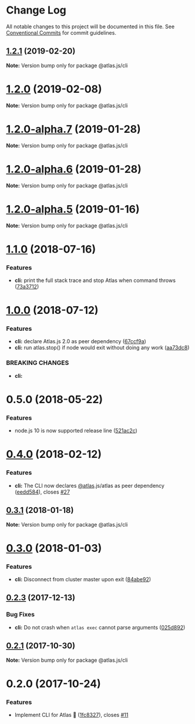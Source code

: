 # Change Log

All notable changes to this project will be documented in this file.
See [Conventional Commits](https://conventionalcommits.org) for commit guidelines.

## [1.2.1](https://github.com/strvcom/atlas.js/compare/@atlas.js/cli@1.2.0...@atlas.js/cli@1.2.1) (2019-02-20)

**Note:** Version bump only for package @atlas.js/cli





# [1.2.0](https://github.com/strvcom/atlas.js/compare/@atlas.js/cli@1.1.0...@atlas.js/cli@1.2.0) (2019-02-08)

**Note:** Version bump only for package @atlas.js/cli





# [1.2.0-alpha.7](https://github.com/strvcom/atlas.js/compare/@atlas.js/cli@1.2.0-alpha.6...@atlas.js/cli@1.2.0-alpha.7) (2019-01-28)

**Note:** Version bump only for package @atlas.js/cli





# [1.2.0-alpha.6](https://github.com/strvcom/atlas.js/compare/@atlas.js/cli@1.2.0-alpha.5...@atlas.js/cli@1.2.0-alpha.6) (2019-01-28)

**Note:** Version bump only for package @atlas.js/cli





# [1.2.0-alpha.5](https://github.com/strvcom/atlas.js/compare/@atlas.js/cli@1.2.0-alpha.4...@atlas.js/cli@1.2.0-alpha.5) (2019-01-16)

**Note:** Version bump only for package @atlas.js/cli





<a name="1.1.0"></a>
# [1.1.0](https://github.com/strvcom/atlas.js/compare/@atlas.js/cli@1.0.0...@atlas.js/cli@1.1.0) (2018-07-16)


### Features

* **cli:** print the full stack trace and stop Atlas when command throws ([73a3712](https://github.com/strvcom/atlas.js/commit/73a3712))




<a name="1.0.0"></a>
# [1.0.0](https://github.com/strvcom/atlas.js/compare/@atlas.js/cli@0.5.0...@atlas.js/cli@1.0.0) (2018-07-12)


### Features

* **cli:** declare Atlas.js 2.0 as peer dependency ([67ccf9a](https://github.com/strvcom/atlas.js/commit/67ccf9a))
* **cli:** run atlas.stop() if node would exit without doing any work ([aa73dc8](https://github.com/strvcom/atlas.js/commit/aa73dc8))


### BREAKING CHANGES

* **cli:** 




<a name="0.5.0"></a>
# 0.5.0 (2018-05-22)


### Features

* node.js 10 is now supported release line ([521ac2c](https://github.com/strvcom/atlas.js/commit/521ac2c))




<a name="0.4.0"></a>
# [0.4.0](https://github.com/strvcom/atlas.js/compare/@atlas.js/cli@0.3.1...@atlas.js/cli@0.4.0) (2018-02-12)


### Features

* **cli:** The CLI now declares [@atlas](https://github.com/atlas).js/atlas as peer dependency ([eedd584](https://github.com/strvcom/atlas.js/commit/eedd584)), closes [#27](https://github.com/strvcom/atlas.js/issues/27)




<a name="0.3.1"></a>
## [0.3.1](https://github.com/strvcom/atlas.js/compare/@atlas.js/cli@0.3.0...@atlas.js/cli@0.3.1) (2018-01-18)




**Note:** Version bump only for package @atlas.js/cli

<a name="0.3.0"></a>
# [0.3.0](https://github.com/strvcom/atlas.js/compare/@atlas.js/cli@0.2.3...@atlas.js/cli@0.3.0) (2018-01-03)


### Features

* **cli:** Disconnect from cluster master upon exit ([84abe92](https://github.com/strvcom/atlas.js/commit/84abe92))




<a name="0.2.3"></a>
## [0.2.3](https://github.com/strvcom/atlas.js/compare/@atlas.js/cli@0.2.2...@atlas.js/cli@0.2.3) (2017-12-13)


### Bug Fixes

* **cli:** Do not crash when `atlas exec` cannot parse arguments ([025d892](https://github.com/strvcom/atlas.js/commit/025d892))




<a name="0.2.1"></a>
## [0.2.1](https://github.com/strvcom/atlas.js/compare/@atlas.js/cli@0.2.0...@atlas.js/cli@0.2.1) (2017-10-30)




**Note:** Version bump only for package @atlas.js/cli

<a name="0.2.0"></a>
# 0.2.0 (2017-10-24)


### Features

* Implement CLI for Atlas 🎉 ([1fc8327](https://github.com/strvcom/atlas.js/commit/1fc8327)), closes [#11](https://github.com/strvcom/atlas.js/issues/11)
